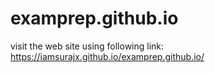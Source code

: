 # examprep.github.io
visit the web site using following link: https://iamsurajx.github.io/examprep.github.io/
